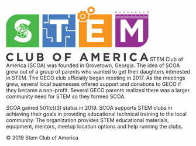 ![SCOA](https://github.com/stem-club-of-america/SCOA/blob/master/images/SCOA_Logo_Small.png)
STEM Club of America (SCOA) was founded in Grovetown, Georgia. The idea of SCOA grew out of a group of parents who wanted to get their daughters interested in STEM. The GECO club officially began meeting in 2017. As the meetings grew, several local businesses offered support and donations to GECO if they became a non-profit. Several GECO parents realized there was a larger community need for STEM so they formed SCOA.

SCOA gained 501(c)(3) status in 2019. SCOA supports STEM clubs in achieving their goals in providing educational technical training to the local community. The organization provides STEM educational materials, equipment, mentors, meetup location options and help running the clubs.

:copyright: 2019 Stem Club of America
